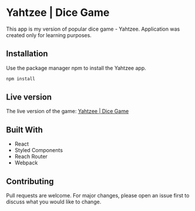 # Yahtzee | Dice Game

This app is my version of popular dice game - Yahtzee. Application was created only for learning purposes.

## Installation

Use the package manager npm to install the Yahtzee app.

```bash
npm install
```

## Live version

The live version of the game: [Yahtzee | Dice Game](https://yahtzee-dice-game.netlify.com/)

## Built With

- React
- Styled Components
- Reach Router
- Webpack

## Contributing

Pull requests are welcome. For major changes, please open an issue first to discuss what you would like to change.
